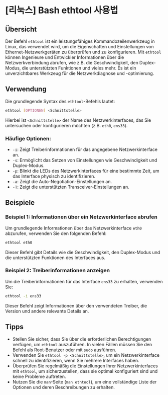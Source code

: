 # [리눅스] Bash ethtool 사용법

## Übersicht
Der Befehl `ethtool` ist ein leistungsfähiges Kommandozeilenwerkzeug in Linux, das verwendet wird, um die Eigenschaften und Einstellungen von Ethernet-Netzwerkgeräten zu überprüfen und zu konfigurieren. Mit `ethtool` können Ingenieure und Entwickler Informationen über die Netzwerkverbindung abrufen, wie z.B. die Geschwindigkeit, den Duplex-Modus, die unterstützten Funktionen und vieles mehr. Es ist ein unverzichtbares Werkzeug für die Netzwerkdiagnose und -optimierung.

## Verwendung
Die grundlegende Syntax des `ethtool`-Befehls lautet:

```bash
ethtool [OPTIONEN] <Schnittstelle>
```

Hierbei ist `<Schnittstelle>` der Name des Netzwerkinterfaces, das Sie untersuchen oder konfigurieren möchten (z.B. `eth0`, `ens33`).

### Häufige Optionen:
- `-i`: Zeigt Treiberinformationen für das angegebene Netzwerkinterface an.
- `-s`: Ermöglicht das Setzen von Einstellungen wie Geschwindigkeit und Duplex-Modus.
- `-p`: Blinkt die LEDs des Netzwerkinterfaces für eine bestimmte Zeit, um das Interface physisch zu identifizieren.
- `-a`: Zeigt die Auto-Negotiation-Einstellungen an.
- `-T`: Zeigt die unterstützten Transceiver-Einstellungen an.

## Beispiele
### Beispiel 1: Informationen über ein Netzwerkinterface abrufen
Um grundlegende Informationen über das Netzwerkinterface `eth0` abzurufen, verwenden Sie den folgenden Befehl:

```bash
ethtool eth0
```

Dieser Befehl gibt Details wie die Geschwindigkeit, den Duplex-Modus und die unterstützten Funktionen des Interfaces aus.

### Beispiel 2: Treiberinformationen anzeigen
Um die Treiberinformationen für das Interface `ens33` zu erhalten, verwenden Sie:

```bash
ethtool -i ens33
```

Dieser Befehl zeigt Informationen über den verwendeten Treiber, die Version und andere relevante Details an.

## Tipps
- Stellen Sie sicher, dass Sie über die erforderlichen Berechtigungen verfügen, um `ethtool` auszuführen. In vielen Fällen müssen Sie den Befehl als Root-Benutzer oder mit `sudo` ausführen.
- Verwenden Sie `ethtool -p <Schnittstelle>`, um ein Netzwerkinterface schnell zu identifizieren, wenn Sie mehrere Interfaces haben.
- Überprüfen Sie regelmäßig die Einstellungen Ihrer Netzwerkinterfaces mit `ethtool`, um sicherzustellen, dass sie optimal konfiguriert sind und keine Probleme auftreten.
- Nutzen Sie die `man`-Seite (`man ethtool`), um eine vollständige Liste der Optionen und deren Beschreibungen zu erhalten.